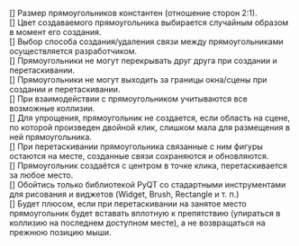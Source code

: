 [] Размер прямоугольников константен (отношение сторон 2:1). </br>
[] Цвет создаваемого прямоугольника выбирается случайным образом в момент его создания. </br>
[] Выбор способа создания/удаления связи между прямоугольниками осуществляется разработчиком. </br>
[] Прямоугольники не могут перекрывать друг друга при создании и перетаскивании. </br>
[] Прямоугольники не могут выходить за границы окна/сцены при создании и перетаскивании. </br>
[] При взаимодействии с прямоугольником учитываются все возможные коллизии. </br>
[] Для упрощения, прямоугольник не создается, если область на сцене, по которой произведен двойной клик, слишком мала для размещения в ней прямоугольника. </br>
[] При перетаскивании прямоугольника связанные с ним фигуры остаются на месте, созданные связи сохраняются и обновляются. </br>
[] Прямоугольник создаётся с центром в точке клика, перетаскивается за любое место. </br>
[] Обойтись только библиотекой PyQT со стадартными инструментами для рисования и виджетов (Widget, Brush, Rectangle и т. п.) </br>
[] Будет плюсом, если при перетаскивании на занятое место прямоугольник будет вставать вплотную к препятствию (упираться в коллизию на последнем доступном месте), а не возвращаться на прежнюю позицию мыши. </br>
